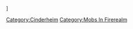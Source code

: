 \]

[Category:Cinderheim](Category:Cinderheim "wikilink") [Category:Mobs In
Firerealm](Category:Mobs_In_Firerealm "wikilink")
